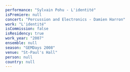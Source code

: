 ```yaml
---
performance: "Sylvain Pohu - L'identité"
isPremiere: null
concert: "Percussion and Electronics - Damien Harron"
work: "L'identité"
isCommission: false
isResidency: true
work_year: "2007"
ensemble: null
season: "GEMDays 2008"
venue: "St-Paul's Hall"
person: null
country: null
---
```


